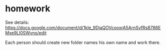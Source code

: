 # homework

See details: https://docs.google.com/document/d/1kle_9DjaQOVcooxrA5ArnSvfRs8786EMxe9Ll0SWvns/edit

Each person should create new folder names his own name and work there.
